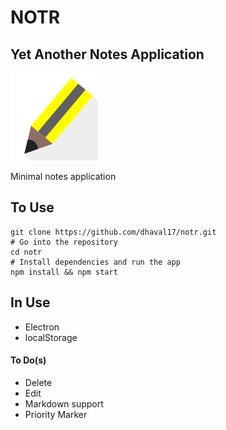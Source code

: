 # NOTR
## Yet Another Notes Application

![Notr](https://raw.githubusercontent.com/dhaval17/notr/master/content/assets/images/icon.png)

Minimal notes application

## To Use
```
git clone https://github.com/dhaval17/notr.git
# Go into the repository
cd notr
# Install dependencies and run the app
npm install && npm start
```

## In Use
- Electron
- localStorage

#### To Do(s)
- Delete
- Edit
- Markdown support
- Priority Marker
